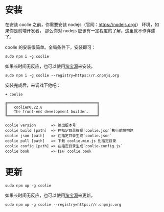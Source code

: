 # 安装

在安装 coolie 之前，你需要安装 nodejs（官网：<https://nodejs.org/>） 环境，如果你是前端开发者，
那么你对 nodejs 应该有一定程度的了解，这里就不作详述了。

coolie 的安装很简单。全局条件下，安装即可：
```
sudo npm i -g coolie
```

如果长时间无反应，也可以使用[淘宝源](http://cnpmjs.org/)来安装。

```
sudo npm i -g coolie --registry=https://r.cnpmjs.org
```

安装完成后，来调戏下他吧：
```
➜ coolie

╔═════════════════════════════════════════╗
║   coolie@0.22.8                         ║
║   The front-end development builder.    ║
╚═════════════════════════════════════════╝

coolie version       => 输出版本号
coolie build [path]  => 在指定目录根据`coolie.json`执行前端构建
coolie json [path]   => 在指定目录生成`coolie.json`
coolie pull [path]   => 下载 coolie.min.js 到指定目录
coolie config [path] => 在指定目录生成`coolie-config.js`
coolie book          => 打开 coolie book
```



# 更新
```
sudo npm up -g coolie
```

如果长时间无反应，也可以使用[淘宝源](http://cnpmjs.org/)来更新。

```
sudo npm up -g coolie --registry=https://r.cnpmjs.org
```
